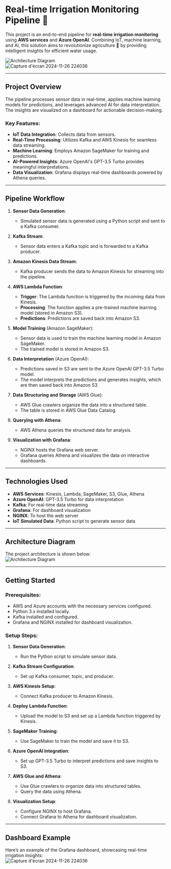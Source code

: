 # **Real-time Irrigation Monitoring Pipeline** 🌟  
This project is an end-to-end pipeline for **real-time irrigation monitoring** using **AWS services** and **Azure OpenAI**. Combining IoT, machine learning, and AI, this solution aims to revolutionize agriculture 🌱 by providing intelligent insights for efficient water usage.  

![Architecture Diagram](https://github.com/user-attachments/assets/41a67711-3c32-423c-b48c-904d633dd788)  
![Capture d'écran 2024-11-26 224036](https://github.com/user-attachments/assets/e3891f36-f4a2-4386-b46a-ba1056319340)


---

## **Project Overview**  
The pipeline processes sensor data in real-time, applies machine learning models for predictions, and leverages advanced AI for data interpretation. The insights are visualized on a dashboard for actionable decision-making.  

### **Key Features**:  
- **IoT Data Integration**: Collects data from sensors.  
- **Real-Time Processing**: Utilizes Kafka and AWS Kinesis for seamless data streaming.  
- **Machine Learning**: Employs Amazon SageMaker for training and predictions.  
- **AI-Powered Insights**: Azure OpenAI's GPT-3.5 Turbo provides meaningful interpretations.  
- **Data Visualization**: Grafana displays real-time dashboards powered by Athena queries.  

---

## **Pipeline Workflow**  

1. **Sensor Data Generation**:  
   - Simulated sensor data is generated using a Python script and sent to a Kafka consumer.  

2. **Kafka Stream**:  
   - Sensor data enters a Kafka topic and is forwarded to a Kafka producer.  

3. **Amazon Kinesis Data Stream**:  
   - Kafka producer sends the data to Amazon Kinesis for streaming into the pipeline.  

4. **AWS Lambda Function**:  
   - **Trigger**: The Lambda function is triggered by the incoming data from Kinesis.  
   - **Processing**: The function applies a pre-trained machine learning model (stored in Amazon S3).  
   - **Predictions**: Predictions are saved back into Amazon S3.  

5. **Model Training** (Amazon SageMaker):  
   - Sensor data is used to train the machine learning model in Amazon SageMaker.  
   - The trained model is stored in Amazon S3.  

6. **Data Interpretation** (Azure OpenAI):  
   - Predictions saved in S3 are sent to the Azure OpenAI GPT-3.5 Turbo model.  
   - The model interprets the predictions and generates insights, which are then saved back into Amazon S3.  

7. **Data Structuring and Storage** (AWS Glue):  
   - AWS Glue crawlers organize the data into a structured table.  
   - The table is stored in AWS Glue Data Catalog.  

8. **Querying with Athena**:  
   - AWS Athena queries the structured data for analysis.  

9. **Visualization with Grafana**:  
   - NGINX hosts the Grafana web server.  
   - Grafana queries Athena and visualizes the data on interactive dashboards.  

---

## **Technologies Used**  
- **AWS Services**: Kinesis, Lambda, SageMaker, S3, Glue, Athena  
- **Azure OpenAI**: GPT-3.5 Turbo for data interpretation  
- **Kafka**: For real-time data streaming  
- **Grafana**: For dashboard visualization  
- **NGINX**: To host the web server  
- **IoT Simulated Data**: Python script to generate sensor data  

---

## **Architecture Diagram**  
The project architecture is shown below:  
![Architecture Diagram](https://github.com/user-attachments/assets/41a67711-3c32-423c-b48c-904d633dd788)  

---

## **Getting Started**  
### **Prerequisites**:  
- AWS and Azure accounts with the necessary services configured.  
- Python 3.x installed locally.  
- Kafka installed and configured.  
- Grafana and NGINX installed for dashboard visualization.  

### **Setup Steps**:  
1. **Sensor Data Generation**:  
   - Run the Python script to simulate sensor data.  

2. **Kafka Stream Configuration**:  
   - Set up Kafka consumer, topic, and producer.  

3. **AWS Kinesis Setup**:  
   - Connect Kafka producer to Amazon Kinesis.  

4. **Deploy Lambda Function**:  
   - Upload the model to S3 and set up a Lambda function triggered by Kinesis.  

5. **SageMaker Training**:  
   - Use SageMaker to train the model and save it to S3.  

6. **Azure OpenAI Integration**:  
   - Set up GPT-3.5 Turbo to interpret predictions and save insights to S3.  

7. **AWS Glue and Athena**:  
   - Use Glue crawlers to organize data into structured tables.  
   - Query the data using Athena.  

8. **Visualization Setup**:  
   - Configure NGINX to host Grafana.  
   - Connect Grafana to Athena for dashboard visualization.  

---

## **Dashboard Example**  
Here’s an example of the Grafana dashboard, showcasing real-time irrigation insights:  
![Capture d'écran 2024-11-26 224036](https://github.com/user-attachments/assets/f2873680-c106-42d8-a18e-5cc884609064)

